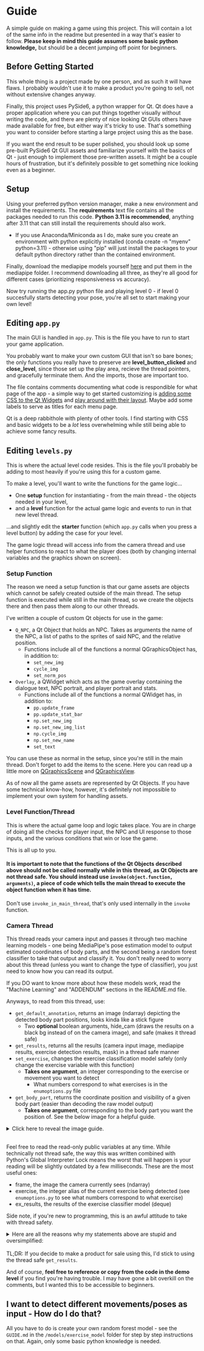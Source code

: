 # Guide

A simple guide on making a game using this project. This will contain a lot of the same info in the readme but presented in a way that's easier to follow. **Please keep in mind this guide assumes some basic python knowledge,** but should be a decent jumping off point for beginners.

## Before Getting Started

This whole thing is a project made by one person, and as such it will have flaws. I probably wouldn't use it to make a product you're going to sell, not without extensive changes anyway.

Finally, this project uses PySide6, a python wrapper for Qt. Qt does have a proper application where you can put things together visually without writing the code, and there are plenty of nice looking Qt GUIs others have made available for free, but either way it's tricky to use. That's something you want to consider before starting a large project using this as the base.

If you want the end result to be super polished, you should look up some pre-built PySide6 Qt GUI assets and familiarize yourself with the basics of Qt - just enough to implement those pre-written assets. It might be a couple hours of frustration, but it's definitely possible to get something nice looking even as a beginner.

## Setup

Using your preferred python version manager, make a new environment and install the requirements. The **requirements** text file contains all the packages needed to run this code. **Python 3.11 is recommended**, anything after 3.11 that can still install the requirements should also work.

- If you use Anaconda/Miniconda as I do, make sure you create an environment with python explicitly installed (conda create -n "myenv" python=3.11) - otherwise using "pip" will just install the packages to your default python directory rather than the contained environment.

Finally, download the mediapipe models yourself [here](https://ai.google.dev/edge/mediapipe/solutions/vision/pose_landmarker) and put them in the mediapipe folder. I recommend downloading all three, as they're all good for different cases (prioritizing responsiveness vs accuracy).

Now try running the app.py python file and playing level 0 - if level 0 succesfully starts detecting your pose, you're all set to start making your own level!

## Editing <code>app.py</code>

The main GUI is handled in <code>app.py</code>. This is the file you have to run to start your game application.

You probably want to make your own custom GUI that isn't so bare bones; the only functions you really have to preserve are **level_button_clicked** and **close_level**, since those set up the play area, recieve the thread pointers, and gracefully terminate them. And the imports, those are important too.

The file contains comments documenting what code is respondible for what page of the app - a simple way to get started customizing is [adding some CSS to the Qt Widgets](https://doc.qt.io/qtforpython-6/tutorials/basictutorial/widgetstyling.html) and [play around with their layout](https://www.pythonguis.com/tutorials/pyside6-layouts/). Maybe add some labels to serve as titles for each menu page.

Qt is a deep rabbithole with plenty of other tools. I find starting with CSS and basic widgets to be a *lot* less overwhelming while still being able to achieve some fancy results.

## Editing <code>levels.py</code>

This is where the actual level code resides. This is the file you'll probably be adding to most heavily if you're using this for a custom game. 

To make a level, you'll want to write the functions for the game logic... 

- One **setup** function for instantiating - from the main thread - the objects needed in your level,
- and a **level** function for the actual game logic and events to run in that new level thread.

...and slightly edit the **starter** function (which <code>app.py</code> calls when you press a level button) by adding the case for your level.

The game logic thread will access info from the camera thread and use helper functions to react to what the player does (both by changing internal variables and the graphics shown on screen).

### Setup Function

The reason we need a setup function is that our game assets are objects which cannot be safely created outside of the main thread. The setup function is executed while still in the main thread, so we create the objects there and then pass them along to our other threads.

I've written a couple of custom Qt objects for use in the game:

- <code>Q_NPC</code>, a Qt Object that holds an NPC. Takes as arguments the name of the NPC, a list of paths to the sprites of said NPC, and the relative position.
    - Functions include all of the functions a normal QGraphicsObject has, in addition to:
        - <code>set_new_img</code>
        - <code>cycle_img</code>
        - <code>set_norm_pos</code>
- <code>Overlay</code>, a QWidget which acts as the game overlay containing the dialogue text, NPC portrait, and player portrait and stats.
    - Functions include all of the functions a normal QWidget has, in addition to:
        - <code>pp.update_frame</code>
        - <code>pp.update_stat_bar</code>
        - <code>np.set_new_img</code>
        - <code>np.set_new_img_list</code>
        - <code>np.cycle_img</code>
        - <code>np.set_new_name</code>
        - <code>set_text</code>

You can use these as normal in the setup, since you're still in the main thread. Don't forget to add the items to the scene. Here you can read up a little more on [QGraphicsScene](https://doc.qt.io/qtforpython-6/PySide6/QtWidgets/QGraphicsScene.html) and [QGraphicsView](https://doc.qt.io/qtforpython-6/PySide6/QtWidgets/QGraphicsView.html).

As of now all the game assets are represented by Qt Objects. If you have some technical know-how, however, it's definitely not impossible to implement your own system for handling assets.

### Level Function/Thread

This is where the actual game loop and logic takes place. You are in charge of doing all the checks for player input, the NPC and UI response to those inputs, and the various conditions that win or lose the game.

This is all up to you.

#### It is important to note that the functions of the Qt Objects described above **should not be called normally while in this thread**, as Qt Objects are not thread safe. You should **instead use <code>invoke(object.function, arguments)</code>**, a piece of code which tells the main thread to execute the object function when it has time.

Don't use <code>invoke_in_main_thread</code>, that's only used internally in the <code>invoke</code> function.

### Camera Thread

This thread reads your camera input and passes it through two machine learning models - one being MediaPipe's pose estimation model to output estimated coordinates of body parts, and the second being a random forest classifier to take that output and classify it. You don't really need to worry about this thread (unless you want to change the type of classifier), you just need to know how you can read its output. 

If you DO want to know more about how these models work, read the "Machine Learning" and "ADDENDUM" sections in the README.md file.

Anyways, to read from this thread, use:

- <code>get_default_annotation</code>, returns an image (ndarray) depicting the detected body part positions, looks kinda like a stick figure
    - Two **optional** boolean arguments, hide_cam (draws the results on a black bg instead of on the camera image), and safe (makes it thread safe)
- <code>get_results</code>, returns all the results (camera input image, mediapipe results, exercise detection results, mask) in a thread safe manner
- <code>set_exercise</code>, changes the exercise classification model safely (only change the exercise variable with this function)
    - **Takes one argument**, an integer corresponding to the exercise or movement you want to detect
        - What numbers correspond to what exercises is in the <code>enumoptions.py</code> file
- <code>get_body_part</code>, returns the coordinate position and visibility of a given body part (easier than decoding the raw model output)
    - **Takes one argument**, corresponding to the body part you want the position of. See the below image for a helpful guide.

<details>
<summary> Click here to reveal the image guide. </summary>

![MediaPipe Body Pose Guide](https://ai.google.dev/static/edge/mediapipe/images/solutions/pose_landmarks_index.png) 

</details>

<br>

Feel free to read the read-only public variables at any time. While technically not thread safe, the way this was written combined with Python's Global Interpreter Lock means the worst that will happen is your reading will be slightly outdated by a few milliseconds. These are the most useful ones:

- frame, the image the camera currently sees (ndarray)
- exercise, the integer alias of the current exercise being detected (see <code>enumoptions.py</code> to see what numbers correspond to what exercise)
- ex_results, the results of the exercise classifier model (deque)

Side note, if you're new to programming, this is an awful attitude to take with thread safety. 
<details>
<summary>Here are all the reasons why my statements above are stupid and oversimplified:</summary>

It's technically wrong to say a crash couldn't happen here. For one, numpy is involved which uses C to do its black magic and in the process releases the Global Interpreter Lock. But even if everything was 100% vanilla python with the GIL active, python bytecode doesn't only consist of atomic operations.

It's easy to forget the nightmarish complexity of the underlying hardware and operating system. The python you write is parsed and becomes an abstract syntax tree, which is then compiled into python bytecode. Then, of course, the python bytecode is handled by the Python Virtual Machine (normally written in C), the resulting machine code is given to the operating system, and ten million steps later becomes the electrical signals in your computer chip (those ten million previous steps were also electrical signals on the chip, just these ones now actually correspond to the instructions you coded - a portion of them at least).

As a programmer you are given a neat and tidy abstraction to work with, so it's best practice to play by the rules of that abstraction unless you're sure that none of those 10 million hidden variables will ruin your day (of course there are also plenty of times when breaking these rules is necessary, and plenty of people with the insane experience and knowledge to pull it off).

THAT BEING SAID, I take this attitude here is because this is a stupid game that is available for free. The resulting implementation is safe enough, faster, and easier to write. If a crash happens, I get to have fun trying to piece together what exactly happened on the instruction level. Experimenting and breaking stuff is fun, live a little, use some non thread safe code as a treat.
</details>
<br>
TL;DR: If you decide to make a product for sale using this, I'd stick to using the thread safe <code>get_results</code>.

<br>

And of course, **feel free to reference or copy from the code in the demo level** if you find you're having trouble. I may have gone a bit overkill on the comments, but I wanted this to be accessible to beginners.

## I want to detect different movements/poses as input - How do I do that?

All you have to do is create your own random forest model - see the <code>GUIDE.md</code> in the <code>/models/exercise_model</code> folder for step by step instructions on that. Again, only some basic python knowledge is needed.